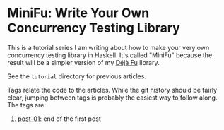 MiniFu: Write Your Own Concurrency Testing Library
==================================================

This is a tutorial series I am writing about how to make your very own
concurrency testing library in Haskell.  It's called "MiniFu" because
the result will be a simpler version of my [Déjà Fu][] library.

[Déjà Fu]: https://github.com/barrucadu/dejafu

See the `tutorial` directory for previous articles.

Tags relate the code to the articles.  While the git history should be
fairly clear, jumping between tags is probably the easiest way to
follow along.  The tags are:

1. [post-01](https://github.com/barrucadu/minifu/tree/post-01):
   end of the first post
